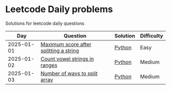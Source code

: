 # Leetcode Daily problems
Solutions for leetcode daily questions

| Day        | Question | Solution | Difficulty |
| ---------- | -------- | -------- | ---------- |
| 2025-01-01 | [Maximum score after splitting a string](https://leetcode.com/problems/count-vowel-strings-in-ranges/?envType=daily-question) | [Python](./python/1422-maximum-score-after-splitting-a-string.py) | Easy |
| 2025-01-02 | [Count vowel strings in ranges](https://leetcode.com/problems/count-vowel-strings-in-ranges/?envType=daily-question) | [Python](./python/2559-count-vowel-strings-in-ranges.py) | Medium |
| 2025-01-03 | [Number of ways to split array](https://leetcode.com/problems/number-of-ways-to-split-array/?envType=daily-question) | [Python](./python/2270-number-of-ways-to-split-array.py) | Medium |
